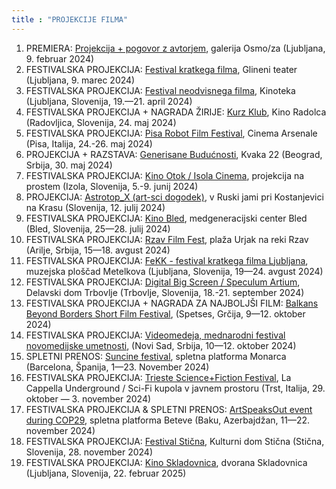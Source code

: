 ```yaml
---
title : "PROJEKCIJE FILMA"
---
```


1. PREMIERA: <a href="https://www.osmoza.si/index.php/dogodek/nejc-trampuz-zakoreninjeno-v-kodi">Projekcija + pogovor z avtorjem</a>, galerija Osmo/za (Ljubljana, 9. februar 2024)
2. FESTIVALSKA PROJEKCIJA: <a href="https://www.instagram.com/p/C3-sLdUIfUq/">Festival kratkega filma</a>, Glineni teater (Ljubljana, 9. marec 2024)
3. FESTIVALSKA PROJEKCIJA: <a href="https://www.jskd.si/film-in-video/prireditve_film/fnf_2024/uvod_fnf_2024.htm">Festival neodvisnega filma</a>, Kinoteka (Ljubljana, Slovenija, 19.—21. april 2024)
4. FESTIVALSKA PROJEKCIJA + NAGRADA ŽIRIJE: <a href="https://kurzklub.com/">Kurz Klub</a>, Kino Radolca (Radovljica, Slovenija, 24. maj 2024)
5. FESTIVALSKA PROJEKCIJA: <a href="https://pisarobotfilmfestival.com/">Pisa Robot Film Festival</a>, Cinema Arsenale (Pisa, Italija, 24.-26. maj 2024)
6. PROJEKCIJA + RAZSTAVA: <a href="https://urbanbug.net/desavanje/generisane-buducnosti-2024-05-30">Generisane Budućnosti</a>, Kvaka 22 (Beograd, Srbija, 30. maj 2024)
7. FESTIVALSKA PROJEKCIJA: <a href="https://kinootok.org/">Kino Otok / Isola Cinema</a>, projekcija na prostem (Izola, Slovenija, 5.-9. junij 2024)
8. PROJEKCIJA: <a href="https://www.go2025.eu/sl/whats-up/dogodki/astrotop-x-med-astronomijo-umetnostjo-in-ekologijo/">Astrotop_X (art-sci dogodek)</a>, v Ruski jami pri Kostanjevici na Krasu (Slovenija, 12. julij 2024)
9. FESTIVALSKA PROJEKCIJA: <a href="https://kinobled.com/shorts-2/">Kino Bled</a>, medgeneracijski center Bled (Bled, Slovenija, 25—28. julij 2024)
10. FESTIVALSKA PROJEKCIJA: <a href="https://www.rzavmojareka.org.rs/2024/08/14/program-rzav-film-fest-a/">Rzav Film Fest</a>, plaža Urjak na reki Rzav (Arilje, Srbija, 15—18. avgust 2024)
11. FESTIVALSKA PROJEKCIJA: <a href="https://fekk.si/festival/fekk-2024/urnik/">FeKK - festival kratkega filma Ljubljana</a>, muzejska ploščad Metelkova (Ljubljana, Slovenija, 19—24. avgust 2024)
12. FESTIVALSKA PROJEKCIJA: <a href="https://digitalbigscreen.si/wp21/">Digital Big Screen / Speculum Artium</a>, Delavski dom Trbovlje (Trbovlje, Slovenija, 18.-21. september 2024)
13. FESTIVALSKA PROJEKCIJA + NAGRADA ZA NAJBOLJŠI FILM: <a href="https://www.balkansbeyondborders.eu/awards-conclusion-15th-balkans-beyond-borders-short-film-festival/">Balkans Beyond Borders Short Film Festival</a>, (Spetses, Grčija, 9—12. oktober 2024)
14. FESTIVALSKA PROJEKCIJA: <a href="https://videomedeja.org/category/projekcije-2024/">Videomedeja, mednarodni festival novomedijske umetnosti</a>, (Novi Sad, Srbija, 10—12. oktober 2024)
15. SPLETNI PRENOS: <a href="https://www.suncinefest.com/en/film/1813/rooted-in-code/">Suncine festival</a>, spletna platforma Monarca (Barcelona, Španija, 1—23. November 2024)
16. FESTIVALSKA PROJEKCIJA: <a href="https://www.sciencefictionfestival.org/en/2024-tsff/">Trieste Science+Fiction Festival</a>, La Cappella Underground / Sci-Fi kupola v javnem prostoru (Trst, Italija, 29. oktober — 3. november 2024)
17. FESTIVALSKA PROJEKCIJA & SPLETNI PRENOS: <a href="https://ikonotv.art/Arts/4149/rooted-in-code">ArtSpeaksOut event during COP29</a>, spletna platforma Beteve (Baku, Azerbajdžan, 11—22. november 2024)
18. FESTIVALSKA PROJEKCIJA: <a href="http://www.kd-sticna.si/?p=1979">Festival Stična</a>, Kulturni dom Stična (Stična, Slovenija, 28. november 2024)
19. FESTIVALSKA PROJEKCIJA: <a href="https://www.jskd.si/film-in-video/kino_skladovnica/uvod_kino_skladovnica.htm">Kino Skladovnica</a>, dvorana Skladovnica (Ljubljana, Slovenija, 22. februar 2025)
